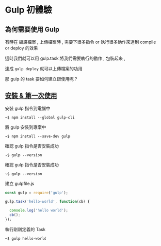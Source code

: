 # Gulp 初體驗

## 為何需要使用 Gulp

有時在 編譯檔案 , 上傳檔案時 , 需要下很多指令 or 執行很多動作來達到 compile or deploy 的效果

這時我們就可以用 gulp.task 將我們需要執行的動作 , 包裝起來 ,

達成 `gulp deploy` 就可以上傳檔案的功用

那 gulp 的 task 要如何建立跟使用呢 ? 


## [安裝 & 第一次使用](https://gulpjs.com/docs/en/getting-started/quick-start)

安裝 gulp 指令到電腦中

```shell
~$ npm install --global gulp-cli
```

將 gulp 安裝到專案中

```shell
~$ npm install --save-dev gulp
```

確認 gulp 指令是否安裝成功

```shell
~$ gulp --version
```

確認 gulp 指令是否安裝成功

```shell
~$ gulp --version
```

建立 gulpfile.js

```javascript
const gulp = require('gulp');

gulp.task('hello-world', function(cb) {
  
  console.log('hello world');
  cb();
});
```

執行剛剛定義的 Task

```shell
~$ gulp hello-world
```
